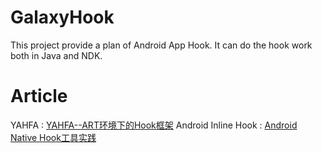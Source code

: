 # GalaxyHook
This project provide a  plan of Android App Hook.  It can do the hook work both in Java and NDK.

# Article
YAHFA : [YAHFA--ART环境下的Hook框架](http://galaxylab.com.cn/yahfa-art%E7%8E%AF%E5%A2%83%E4%B8%8B%E7%9A%84hook%E6%A1%86%E6%9E%B6/)
Android Inline Hook : [Android Native Hook工具实践](http://galaxylab.com.cn/android-native-hook%E5%B7%A5%E5%85%B7%E5%AE%9E%E8%B7%B5/)
